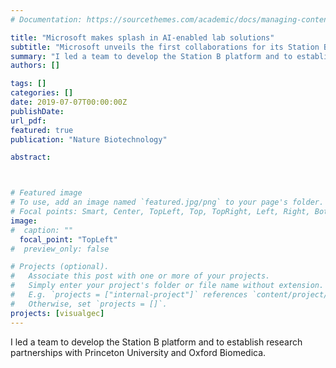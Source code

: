 ```yaml
---
# Documentation: https://sourcethemes.com/academic/docs/managing-content/

title: "Microsoft makes splash in AI-enabled lab solutions"
subtitle: "Microsoft unveils the first collaborations for its Station B, a platform to automate lab experiments so scientists can test and reproduce ever-more-complex designs. - <a href = https://www.nature.com/articles/d41587-019-00018-3>Nature Biotechnology</a>"
summary: "I led a team to develop the Station B platform and to establish research partnerships with Princeton University and Oxford Biomedica. <br><b>Nature Biotechnology</b>"
authors: []

tags: []
categories: []
date: 2019-07-07T00:00:00Z
publishDate:
url_pdf: 
featured: true
publication: "Nature Biotechnology"

abstract:



# Featured image
# To use, add an image named `featured.jpg/png` to your page's folder.
# Focal points: Smart, Center, TopLeft, Top, TopRight, Left, Right, BottomLeft, Bottom, BottomRight.
image: 
#  caption: ""
  focal_point: "TopLeft"
#  preview_only: false

# Projects (optional).
#   Associate this post with one or more of your projects.
#   Simply enter your project's folder or file name without extension.
#   E.g. `projects = ["internal-project"]` references `content/project/deep-learning/index.md`.
#   Otherwise, set `projects = []`.
projects: [visualgec]
---
```


I led a team to develop the Station B platform and to establish research partnerships with Princeton University and Oxford Biomedica.